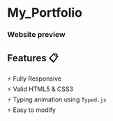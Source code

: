 # My_Portfolio

### Website preview
<p align="center"> 
  <kbd>
    <a href="https://varadbhogayata.github.io" target="_blank">
  </a>
  </kbd>
</p>

## Features 📋
⚡️ Fully Responsive\
⚡️ Valid HTML5 & CSS3\
⚡️ Typing animation using `Typed.js`\
⚡️ Easy to modify

